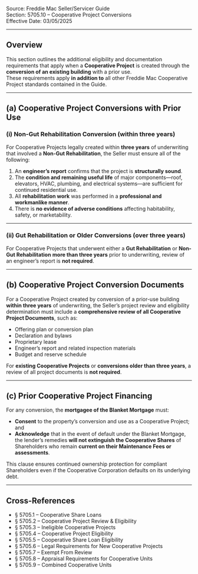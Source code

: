 Source: Freddie Mac Seller/Servicer Guide  
Section: 5705.10 – Cooperative Project Conversions  
Effective Date: 03/05/2025  

---

## Overview
This section outlines the additional eligibility and documentation requirements that apply when a **Cooperative Project** is created through the **conversion of an existing building** with a prior use.  
These requirements apply **in addition to** all other Freddie Mac Cooperative Project standards contained in the Guide.

---

## (a) Cooperative Project Conversions with Prior Use

### (i) Non-Gut Rehabilitation Conversion (within three years)
For Cooperative Projects legally created within **three years** of underwriting that involved a **Non-Gut Rehabilitation**, the Seller must ensure all of the following:

1. An **engineer’s report** confirms that the project is **structurally sound**.  
2. The **condition and remaining useful life** of major components—roof, elevators, HVAC, plumbing, and electrical systems—are sufficient for continued residential use.  
3. All **rehabilitation work** was performed in a **professional and workmanlike manner**.  
4. There is **no evidence of adverse conditions** affecting habitability, safety, or marketability.

---

### (ii) Gut Rehabilitation or Older Conversions (over three years)
For Cooperative Projects that underwent either a **Gut Rehabilitation** or **Non-Gut Rehabilitation** **more than three years** prior to underwriting, review of an engineer’s report is **not required**.

---

## (b) Cooperative Project Conversion Documents
For a Cooperative Project created by conversion of a prior-use building **within three years** of underwriting, the Seller’s project review and eligibility determination must include a **comprehensive review of all Cooperative Project Documents**, such as:

- Offering plan or conversion plan  
- Declaration and bylaws  
- Proprietary lease  
- Engineer’s report and related inspection materials  
- Budget and reserve schedule  

For **existing Cooperative Projects** or **conversions older than three years**, a review of all project documents is **not required**.

---

## (c) Prior Cooperative Project Financing
For any conversion, the **mortgagee of the Blanket Mortgage** must:

- **Consent** to the property’s conversion and use as a Cooperative Project; and  
- **Acknowledge** that in the event of default under the Blanket Mortgage,  
  the lender’s remedies **will not extinguish the Cooperative Shares** of Shareholders who remain **current on their Maintenance Fees or assessments**.

This clause ensures continued ownership protection for compliant Shareholders even if the Cooperative Corporation defaults on its underlying debt.

---

## Cross-References
- § 5705.1 – Cooperative Share Loans  
- § 5705.2 – Cooperative Project Review & Eligibility  
- § 5705.3 – Ineligible Cooperative Projects  
- § 5705.4 – Cooperative Project Eligibility  
- § 5705.5 – Cooperative Share Loan Eligibility  
- § 5705.6 – Legal Requirements for New Cooperative Projects  
- § 5705.7 – Exempt From Review  
- § 5705.8 – Appraisal Requirements for Cooperative Units  
- § 5705.9 – Combined Cooperative Units
